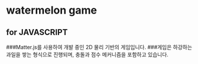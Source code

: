 # watermelon game
## for JAVASCRIPT


###Matter.js를 사용하여 개발 중인 2D 물리 기반의 게임입니다. 
###게임은 하강하는 과일을 쌓는 형식으로 진행되며, 충돌과 점수 메커니즘을 포함하고 있습니다.